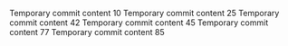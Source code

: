 Temporary commit content 10
Temporary commit content 25
Temporary commit content 42
Temporary commit content 45
Temporary commit content 77
Temporary commit content 85
